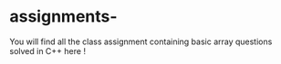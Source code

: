 # assignments-
You will find all the class assignment containing basic array questions solved in C++ here !
